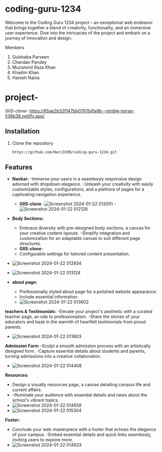 # coding-guru-1234
Welcome to the Coding Guru 1234 project – an exceptional web endeavor that brings together a blend of creativity, functionality, and an immersive user experience. Dive into the intricacies of the project and embark on a journey of innovation and design.

Members
1. Gulshaba Parveen
2. Chandan Pandey
3. Muzammil Raza Khan
4. Khadim Khan
5. Haresh Naina
   

# project- 
*GIIS-clone*- https://65ae2b32f147bb07615d1a9b--nimble-horse-536b38.netlify.app/

## Installation
1. Clone the repository
   ```bash
   https://github.com/Hari3199/coding-guru-1234.git
## Features
- **Navbar:**
  -Immerse your users in a seamlessly responsive design adorned with dropdown elegance.
  -Unleash your creativity with easily customizable styles, configurations, and a plethora of pages for a captivating navigation experience.
  - **GIIS-clone**
  -![Screenshot 2024-01-22 012001](https://github.com/Hari3199/coding-guru-1234/assets/140305265/ba494198-7be0-430f-bbfa-21b056a39492)
  -![Screenshot 2024-01-22 012128](https://github.com/Hari3199/coding-guru-1234/assets/140305265/944cb48b-fb5c-4c1c-a79e-edd4cc86cdeb)
  
- **Body Sections:**
  - Embrace diversity with pre-designed body sections, a canvas for your creative content layouts.
   -Simplify integration and customization for an adaptable canvas to suit different page structures.
  - **GIIS-clone**-
  - Configurable settings for tailored content presentation.
 - ![Screenshot 2024-01-22 012934](https://github.com/Hari3199/coding-guru-1234/assets/140305265/01209586-b86e-46fe-8a4d-9dcafc623ae2)
 - ![Screenshot 2024-01-22 013124](https://github.com/Hari3199/coding-guru-1234/assets/140305265/ca213b37-78bd-4a66-b4ed-b46169eb4449)


- **about page:**
  - Professionally styled about page for a polished website appearance.
  - Include essential information.
  - ![Screenshot 2024-01-22 013602](https://github.com/Hari3199/coding-guru-1234/assets/140305265/d55e256c-290d-42a4-99ce-ebb0f8dfe306)
 
**teachers & Testimonials:**
  -Elevate your project's aesthetic with a curated teacher page, an ode to professionalism.
  -Share the stories of your educators and bask in the warmth of heartfelt testimonials from proud parents.
  - ![Screenshot 2024-01-22 013803](https://github.com/Hari3199/coding-guru-1234/assets/140305265/963eee47-aeeb-418d-931d-e6142887e372)

**Admission Form**
  -Sculpt a smooth admission process with an artistically designed form.
   -Capture essential details about students and parents, turning admissions into a creative collaboration.
  - ![Screenshot 2024-01-22 014408](https://github.com/Hari3199/coding-guru-1234/assets/140305265/3c1cd8e8-d754-413a-8a6a-022f592e9580)

**Resources:**
  - Design a visually resources page, a canvas detailing campus life and current affairs.
-  -Illuminate your audience with essential details and news about the school's vibrant topics.
  - ![Screenshot 2024-01-22 014658](https://github.com/Hari3199/coding-guru-1234/assets/140305265/6a8642ac-fd98-407a-8a62-c56efca6b411)
  - ![Screenshot 2024-01-22 015304](https://github.com/Hari3199/coding-guru-1234/assets/140305265/cd07deb6-a1be-4879-b6a6-824f371b99fe)



**Footer:**
  - Conclude your web masterpiece with a footer that echoes the elegance of your campus.
   -Embed essential details and quick links seamlessly, inviting users to explore more.
  - ![Screenshot 2024-01-22 014933](https://github.com/Hari3199/coding-guru-1234/assets/140305265/2cd0dc66-f35d-4a1e-a7c8-0bb72009ae08)



